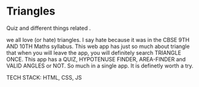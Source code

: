 # Triangles
Quiz  and different things related .

we all love (or hate) triangles. I say hate because it was in the CBSE 9TH AND 10TH Maths syllabus. This web app has just so much about triangle that when you will leave the app,
you will definitely search TRIANGLE ONCE. This app has a QUIZ, HYPOTENUSE FINDER, AREA-FINDER and VALID ANGLES or NOT. So much in a single app. It is definetly worth a try.

TECH STACK: HTML, CSS, JS

